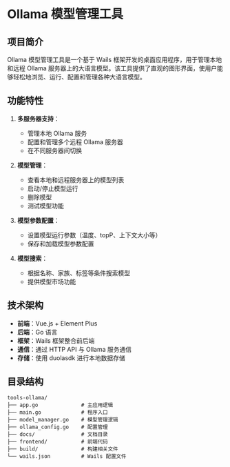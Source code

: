 # Ollama 模型管理工具

## 项目简介

Ollama 模型管理工具是一个基于 Wails 框架开发的桌面应用程序，用于管理本地和远程 Ollama 服务器上的大语言模型。该工具提供了直观的图形界面，使用户能够轻松地浏览、运行、配置和管理各种大语言模型。

## 功能特性

1. **多服务器支持**：
   - 管理本地 Ollama 服务
   - 配置和管理多个远程 Ollama 服务器
   - 在不同服务器间切换

2. **模型管理**：
   - 查看本地和远程服务器上的模型列表
   - 启动/停止模型运行
   - 删除模型
   - 测试模型功能

3. **模型参数配置**：
   - 设置模型运行参数（温度、topP、上下文大小等）
   - 保存和加载模型参数配置

4. **模型搜索**：
   - 根据名称、家族、标签等条件搜索模型
   - 提供模型市场功能

## 技术架构

- **前端**：Vue.js + Element Plus
- **后端**：Go 语言
- **框架**：Wails 框架整合前后端
- **通信**：通过 HTTP API 与 Ollama 服务通信
- **存储**：使用 duolasdk 进行本地数据存储

## 目录结构

```
tools-ollama/
├── app.go              # 主应用逻辑
├── main.go             # 程序入口
├── model_manager.go    # 模型管理逻辑
├── ollama_config.go    # 配置管理
├── docs/               # 文档目录
├── frontend/           # 前端代码
├── build/              # 构建相关文件
└── wails.json          # Wails 配置文件
```